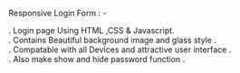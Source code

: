 Responsive Login Form : -

. Login page Using HTML ,CSS & Javascript.<br/>
. Contains Beautiful background image and glass style .<br/>
. Compatable with all Devices and attractive user interface .<br/>
. Also make show and hide password function .<br/>
